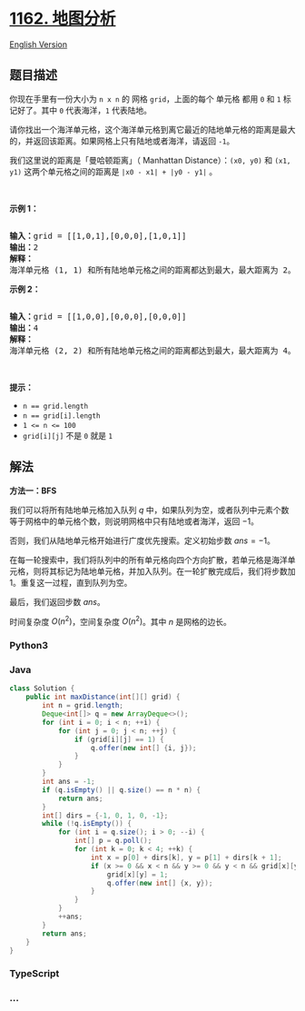 # [1162. 地图分析](https://leetcode.cn/problems/as-far-from-land-as-possible)

[English Version](/solution/1100-1199/1162.As%20Far%20from%20Land%20as%20Possible/README_EN.md)

## 题目描述

<!-- 这里写题目描述 -->

<p>你现在手里有一份大小为<meta charset="UTF-8" />&nbsp;<code>n x n</code>&nbsp;的 网格 <code>grid</code>，上面的每个 单元格 都用&nbsp;<code>0</code>&nbsp;和&nbsp;<code>1</code>&nbsp;标记好了。其中&nbsp;<code>0</code>&nbsp;代表海洋，<code>1</code>&nbsp;代表陆地。</p>

<p>请你找出一个海洋单元格，这个海洋单元格到离它最近的陆地单元格的距离是最大的，并返回该距离。如果网格上只有陆地或者海洋，请返回&nbsp;<code>-1</code>。</p>

<p>我们这里说的距离是「曼哈顿距离」（&nbsp;Manhattan Distance）：<code>(x0, y0)</code> 和&nbsp;<code>(x1, y1)</code>&nbsp;这两个单元格之间的距离是&nbsp;<code>|x0 - x1| + |y0 - y1|</code>&nbsp;。</p>

<p>&nbsp;</p>

<p><strong>示例 1：</strong></p>

<p><strong><img alt="" src="https://fastly.jsdelivr.net/gh/doocs/leetcode@main/solution/1100-1199/1162.As%20Far%20from%20Land%20as%20Possible/images/1336_ex1.jpeg" /></strong></p>

<pre>
<strong>输入：</strong>grid = [[1,0,1],[0,0,0],[1,0,1]]
<strong>输出：</strong>2
<strong>解释： </strong>
海洋单元格 (1, 1) 和所有陆地单元格之间的距离都达到最大，最大距离为 2。
</pre>

<p><strong>示例 2：</strong></p>

<p><strong><img alt="" src="https://fastly.jsdelivr.net/gh/doocs/leetcode@main/solution/1100-1199/1162.As%20Far%20from%20Land%20as%20Possible/images/1336_ex2.jpeg" /></strong></p>

<pre>
<strong>输入：</strong>grid = [[1,0,0],[0,0,0],[0,0,0]]
<strong>输出：</strong>4
<strong>解释： </strong>
海洋单元格 (2, 2) 和所有陆地单元格之间的距离都达到最大，最大距离为 4。
</pre>

<p>&nbsp;</p>

<p><strong>提示：</strong></p>

<p><meta charset="UTF-8" /></p>

<ul>
	<li><code>n == grid.length</code></li>
	<li><code>n == grid[i].length</code></li>
	<li><code>1 &lt;= n&nbsp;&lt;= 100</code></li>
	<li><code>grid[i][j]</code>&nbsp;不是&nbsp;<code>0</code>&nbsp;就是&nbsp;<code>1</code></li>
</ul>

## 解法

<!-- 这里可写通用的实现逻辑 -->

**方法一：BFS**

我们可以将所有陆地单元格加入队列 $q$ 中，如果队列为空，或者队列中元素个数等于网格中的单元格个数，则说明网格中只有陆地或者海洋，返回 $-1$。

否则，我们从陆地单元格开始进行广度优先搜索。定义初始步数 $ans=-1$。

在每一轮搜索中，我们将队列中的所有单元格向四个方向扩散，若单元格是海洋单元格，则将其标记为陆地单元格，并加入队列。在一轮扩散完成后，我们将步数加 $1$。重复这一过程，直到队列为空。

最后，我们返回步数 $ans$。

时间复杂度 $O(n^2)$，空间复杂度 $O(n^2)$。其中 $n$ 是网格的边长。

<!-- tabs:start -->

### **Python3**

<!-- 这里可写当前语言的特殊实现逻辑 -->



### **Java**

<!-- 这里可写当前语言的特殊实现逻辑 -->

```java
class Solution {
    public int maxDistance(int[][] grid) {
        int n = grid.length;
        Deque<int[]> q = new ArrayDeque<>();
        for (int i = 0; i < n; ++i) {
            for (int j = 0; j < n; ++j) {
                if (grid[i][j] == 1) {
                    q.offer(new int[] {i, j});
                }
            }
        }
        int ans = -1;
        if (q.isEmpty() || q.size() == n * n) {
            return ans;
        }
        int[] dirs = {-1, 0, 1, 0, -1};
        while (!q.isEmpty()) {
            for (int i = q.size(); i > 0; --i) {
                int[] p = q.poll();
                for (int k = 0; k < 4; ++k) {
                    int x = p[0] + dirs[k], y = p[1] + dirs[k + 1];
                    if (x >= 0 && x < n && y >= 0 && y < n && grid[x][y] == 0) {
                        grid[x][y] = 1;
                        q.offer(new int[] {x, y});
                    }
                }
            }
            ++ans;
        }
        return ans;
    }
}
```









### **TypeScript**



### **...**

```

```



